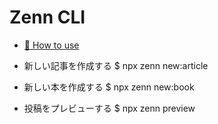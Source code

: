 # Zenn CLI

* [📘 How to use](https://zenn.dev/zenn/articles/zenn-cli-guide)

- 新しい記事を作成する
  $ npx zenn new:article

- 新しい本を作成する
  $ npx zenn new:book

- 投稿をプレビューする
  $ npx zenn preview
